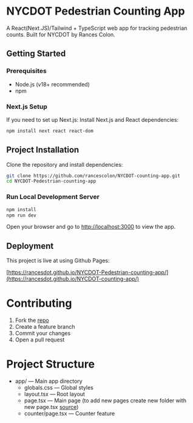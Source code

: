 # NYCDOT Pedestrian Counting App

A React(Next.JS)/Tailwind + TypeScript web app for tracking pedestrian counts. Built for NYCDOT by Rances Colon.

## Getting Started

### Prerequisites

- Node.js (v18+ recommended)
- npm
### Next.js Setup

If you need to set up Next.js:
Install Next.js and React dependencies:
```bash
npm install next react react-dom
```
## Project Installation

Clone the repository and install dependencies:

```bash
git clone https://github.com/rancescolon/NYCDOT-counting-app.git
cd NYCDOT-Pedestrian-counting-app
```
### Run Local Development Server
```bash
npm install
npm run dev
```
Open your browser and go to [http://localhost:3000](http://localhost:3000) to view the app.


## Deployment

This project is live at using Github Pages:

[https://rancesdot.github.io/NYCDOT-Pedestrian-counting-app/](https://rancesdot.github.io/NYCDOT-counting-app/)

# Contributing
1. Fork the [repo](https://github.com/rancesDOT/NYCDOT-counting-app)
2. Create a feature branch 
3. Commit your changes
4. Open a pull request

# Project Structure
- app/ — Main app directory 
  - globals.css — Global styles 
  - layout.tsx — Root layout 
  - page.tsx — Main page (to add new pages create new folder with new page.tsx [source](https://nextjs.org/docs/pages/building-your-application/routing/pages-and-layouts))
  - counter/page.tsx — Counter feature

